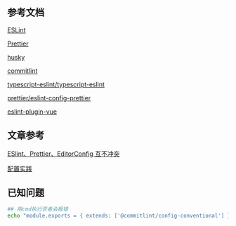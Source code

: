 ## 参考文档

[ESLint](https://cn.eslint.org/)

[Prettier](https://www.prettier.cn/)

[husky](https://typicode.github.io/husky/)

[commitlint](https://commitlint.js.org/)

[typescript-eslint/typescript-eslint](https://typescript-eslint.io/)

[prettier/eslint-config-prettier](https://github.com/prettier/eslint-config-prettier/)

[eslint-plugin-vue](https://eslint.vuejs.org/)

## 文章参考

[ESlint、Prettier、EditorConfig 互不冲突](https://juejin.cn/post/6971783776221265927)

[配置实践](https://www.jianshu.com/p/77f715968e51)

## 已知问题

```sh
## 用cmd执行否者会报错
echo "module.exports = { extends: ['@commitlint/config-conventional'] }" > commitlint.config.js
```
